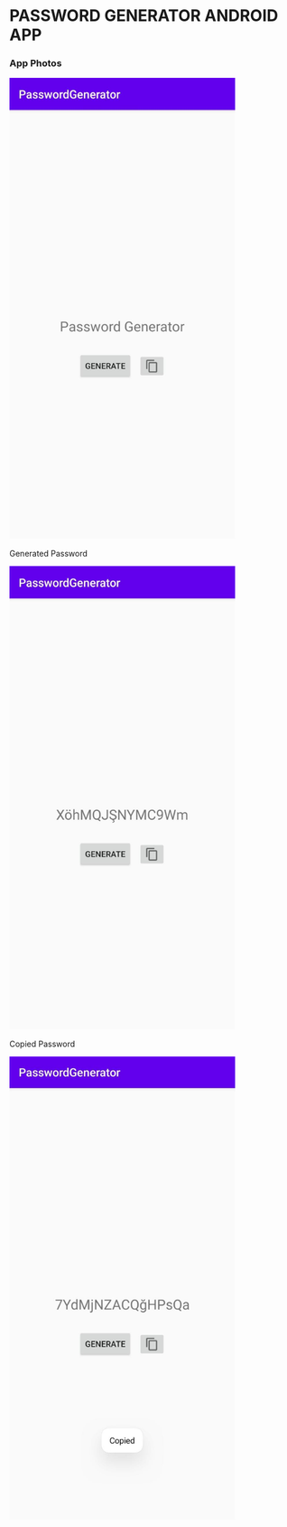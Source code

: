 <h1>PASSWORD GENERATOR ANDROID APP</h1>
<h3>App Photos</h3>
<img width="400"alt="main screen Image" src="https://github.com/codception/password-generator-android/blob/master/img/mainscreen.jpg" >
<p>Generated Password</p>
<img width="400"alt="create password Image" src="https://github.com/codception/password-generator-android/blob/master/img/createdpassword.jpg" >
<p>Copied Password</p>
<img width="400"alt="copied message Image" src="https://github.com/codception/password-generator-android/blob/master/img/copiedmessage.jpg" >
